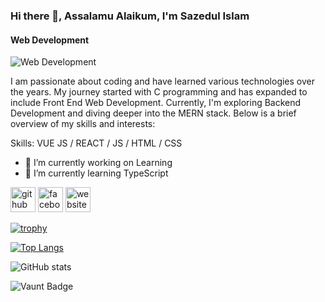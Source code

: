 ### Hi there 👋, Assalamu Alaikum, I'm Sazedul Islam
#### Web Development
![Web Development](https://media.licdn.com/dms/image/v2/D5616AQHkJ5TQrtfXkw/profile-displaybackgroundimage-shrink_350_1400/profile-displaybackgroundimage-shrink_350_1400/0/1723618443409?e=1736380800&v=beta&t=GdpU0IxuDQ6nBAegFIU9tUbUkVYNggvOOKUvx_jJY9s)

I am passionate about coding and have learned various technologies over the years. My journey started with C programming and has expanded to include Front End Web Development. Currently, I'm exploring Backend Development and diving deeper into the MERN stack. Below is a brief overview of my skills and interests:

Skills: VUE JS / REACT / JS / HTML / CSS

- 🔭 I’m currently working on Learning  
- 🌱 I’m currently learning TypeScript 


[<img src='https://cdn.jsdelivr.net/npm/simple-icons@3.0.1/icons/github.svg' alt='github' height='40'>](https://github.com/https://github.com/sazedul-islam)  [<img src='https://cdn.jsdelivr.net/npm/simple-icons@3.0.1/icons/facebook.svg' alt='facebook' height='40'>](https://www.facebook.com/https://www.facebook.com/Sazadul.2001)  [<img src='https://cdn.jsdelivr.net/npm/simple-icons@3.0.1/icons/icloud.svg' alt='website' height='40'>](sazedulislam.com)  

[![trophy](https://github-profile-trophy.vercel.app/?username=https://github.com/sazedul-islam)](https://github.com/ryo-ma/github-profile-trophy)

[![Top Langs](https://github-readme-stats.vercel.app/api/top-langs/?username=https://github.com/sazedul-islam)](https://github.com/anuraghazra/github-readme-stats)

![GitHub stats](https://github-readme-stats.vercel.app/api?username=https://github.com/sazedul-islam&show_icons=true&count_private=true)  

![Vaunt Badge](https://api.vaunt.dev/v1/github/entities/https://github.com/sazedul-islam/contributions?format=svg&private=true)  


